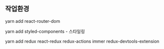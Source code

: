 ## 작업환경

yarn add react-router-dom

yarn add styled-components - 스타일링

yarn add redux react-redux redux-actions immer redux-devtools-extension
